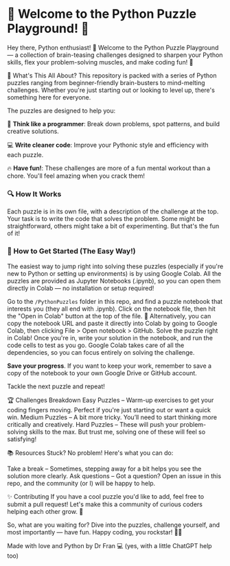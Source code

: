 # 🧩 Welcome to the Python Puzzle Playground! 🧩
Hey there, Python enthusiast! 👋 Welcome to the Python Puzzle Playground — a collection of brain-teasing challenges designed to sharpen your Python skills, flex your problem-solving muscles, and make coding fun! 🎉

🚀 What's This All About?
This repository is packed with a series of Python puzzles ranging from beginner-friendly brain-busters to mind-melting challenges. Whether you're just starting out or looking to level up, there's something here for everyone.

The puzzles are designed to help you:

🧠 **Think like a programmer**: Break down problems, spot patterns, and build creative solutions.

💻 **Write cleaner code**: Improve your Pythonic style and efficiency with each puzzle.

🔥 **Have fun!**: These challenges are more of a fun mental workout than a chore. You'll feel amazing when you crack them!

### 🔍 How It Works 

Each puzzle is in its own file, with a description of the challenge at the top. Your task is to write the code that solves the problem. Some might be straightforward, others might take a bit of experimenting. But that's the fun of it!

### 🚀 How to Get Started (The Easy Way!)

The easiest way to jump right into solving these puzzles (especially if you're new to Python or setting up environments) is by using Google Colab. All the puzzles are provided as Jupyter Notebooks (.ipynb), so you can open them directly in Colab — no installation or setup required!


Go to the `/PythonPuzzles` folder in this repo, and find a puzzle notebook that interests you (they all end with .ipynb).
Click on the notebook file, then hit the "Open in Colab" button at the top of the file. 🚀
Alternatively, you can copy the notebook URL and paste it directly into Colab by going to Google Colab, then clicking File > Open notebook > GitHub.
Solve the puzzle right in Colab! Once you're in, write your solution in the notebook, and run the code cells to test as you go. Google Colab takes care of all the dependencies, so you can focus entirely on solving the challenge.

**Save your progress**. If you want to keep your work, remember to save a copy of the notebook to your own Google Drive or GitHub account.

Tackle the next puzzle and repeat!

🏆 Challenges Breakdown
Easy Puzzles – Warm-up exercises to get your coding fingers moving. Perfect if you're just starting out or want a quick win.
Medium Puzzles – A bit more tricky. You’ll need to start thinking more critically and creatively.
Hard Puzzles – These will push your problem-solving skills to the max. But trust me, solving one of these will feel so satisfying!

📚 Resources
Stuck? No problem! Here's what you can do:

Take a break – Sometimes, stepping away for a bit helps you see the solution more clearly.
Ask questions – Got a question? Open an issue in this repo, and the community (or I) will be happy to help.


✨ Contributing
If you have a cool puzzle you'd like to add, feel free to submit a pull request! Let's make this a community of curious coders helping each other grow. 💪

So, what are you waiting for? Dive into the puzzles, challenge yourself, and most importantly — have fun. Happy coding, you rockstar! 🤘🐍

Made with love and Python by Dr Fran 💻 (yes, with a little ChatGPT help too)

